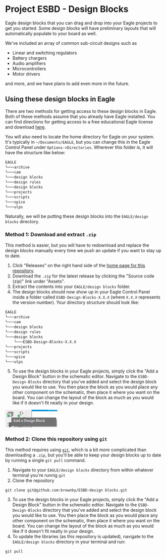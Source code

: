 
# Project ESBD - Design Blocks
Eagle design blocks that you can drag and drop into your Eagle projects to get you started. Some design blocks will have preliminary layouts that will automatically populate to your board as well. 

We've included an array of common sub-circuit designs such as

 - Linear and switching regulators
 - Battery chargers
 - Audio amplifiers
 - Microcontrollers
 - Motor drivers

 and more, and we have plans to add even more in the future.

## Using these design blocks in Eagle

There are two methods for getting access to these design blocks in Eagle. Both of these methods assume that you already have Eagle installed. You can find directions for getting access to a free educational Eagle license and download [here](https://knowledge.autodesk.com/support/eagle/learn-explore/caas/sfdcarticles/sfdcarticles/Eagle-Education.html).

You will also need to locate the home directory for Eagle on your system. It's typically in `~/Documents/EAGLE`, but you can change this in the Eagle Control Panel under `Options->Directories`. Wherever this folder is, it will have the structure like below:

```
EAGLE
└───archive
└───cam
└───design blocks
└───design rules
└───design blocks
└───projects
└───scripts
└───spice
└───ulps
```

Naturally, we will be putting these design blocks into the `EAGLE/design blocks` directory.

### Method 1: Download and extract `.zip`

This method is easier, but you will have to redownload and replace the design blocks manually every time we push an update if you want to stay up to date. 

1. Click "Releases" on the right hand side of the [home page for this repository](https://github.com/brownby/ESBD-Design-Blocks). 
1. Download the `.zip` for the latest release by clicking the "Source code (zip)" link under "Assets". 
1. Extract the contents into your `EAGLE/design blocks` folder. 
1. The design blocks should now show up in your Eagle Control Panel inside a folder called `ESBD-Design-Blocks-X.X.X` (where `X.X.X` represents the version number). Your directory structure should look like:
```
EAGLE
└───archive
└───cam
└───design blocks
└───design rules
└───design blocks
    └───ESBD-Design-Blocks-X.X.X
└───projects
└───scripts
└───spice
└───ulps
```
5. To use the design blocks in your Eagle projects, simply click the "Add a Design Block" button in the schematic editor. Navigate to the `ESBD-Design-Blocks` directory that you've added and select the design block you would like to use. You then place the block as you would place any other component on the schematic, then place it where you want on the board. You can change the layout of the block as much as you would like if it doesn't fit neatly in your design. 

![Screenshot of "Add a Design Block" button](add-design-block.png)

### Method 2: Clone this repository using `git`

This method requires using [`git`](https://git-scm.com/book/en/v2/Getting-Started-Installing-Git), which is a bit more complicated than downloading a `.zip`, but you'll be able to keep your design blocks up to date by running a single `git pull` command. 

1. Navigate to your `EAGLE/design blocks` directory from within whatever terminal you're runnig `git`
1. Clone the repository
```
git clone git@github.com:brownby/ESBD-design blocks.git
```
3. To use the design blocks in your Eagle projects, simply click the "Add a Design Block" button in the schematic editor. Navigate to the `ESBD-Design-Blocks` directory that you've added and select the design block you would like to use. You then place the block as you would place any other component on the schematic, then place it where you want on the board. You can change the layout of the block as much as you would like if it doesn't fit neatly in your design. 
4. To update the libraries (as this repository is updated), navigate to the `EAGLE/design blocks` directory in your terminal and run:
```
git pull
```
